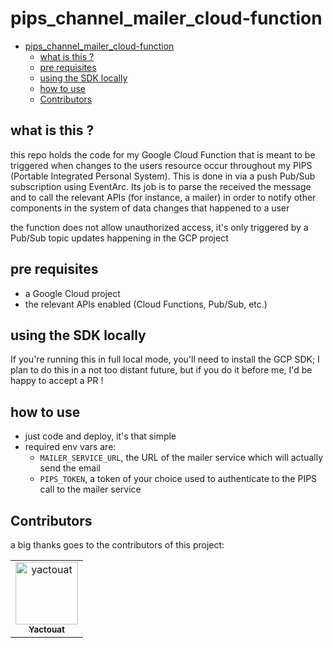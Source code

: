# pips_channel_mailer_cloud-function

<!-- TOC -->

- [pips_channel_mailer_cloud-function](#pips_channel_mailer_cloud-function)
  - [what is this ?](#what-is-this-)
  - [pre requisites](#pre-requisites)
  - [using the SDK locally](#using-the-sdk-locally)
  - [how to use](#how-to-use)
  - [Contributors](#contributors)

<!-- /TOC -->

## what is this ?

this repo holds the code for my Google Cloud Function that is meant to be triggered when changes to the users resource occur throughout my PIPS (Portable Integrated Personal System). This is done in via a push Pub/Sub subscription using EventArc. Its job is to parse the received the message and to call the relevant APIs (for instance, a mailer) in order to notify other components in the system of data changes that happened to a user

the function does not allow unauthorized access, it's only triggered by a Pub/Sub topic updates happening in the GCP project

## pre requisites

- a Google Cloud project
- the relevant APIs enabled (Cloud Functions, Pub/Sub, etc.)

## using the SDK locally

If you're running this in full local mode, you'll need to install the GCP SDK; I plan to do this in a not too distant future, but if you do it before me, I'd be happy to accept a PR !

## how to use

- just code and deploy, it's that simple
- required env vars are:
  - `MAILER_SERVICE_URL`, the URL of the mailer service which will actually send the email
  - `PIPS_TOKEN`, a token of your choice used to authenticate to the PIPS call to the mailer service

## Contributors

a big thanks goes to the contributors of this project:

<table>
<tbody>
    <tr>
        <td align="center"><a href="https://github.com/yactouat"><img src="https://avatars.githubusercontent.com/u/37403808?v=4" width="100px;" alt="yactouat"/><br /><sub><b>Yactouat</b></sub></a><br /><a href="https://github.com/yactouat"></td>
    </tr>
</tbody>
</table>
